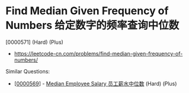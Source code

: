 # Find Median Given Frequency of Numbers 给定数字的频率查询中位数

[0000571] (Hard) (Plus)

- https://leetcode-cn.com/problems/find-median-given-frequency-of-numbers/

Similar Questions:

- [[0000569](https://leetcode-cn.com/problems/median-employee-salary/)] - [Median Employee Salary 员工薪水中位数](./0000569.median-employee-salary.md) (Hard) (Plus)
